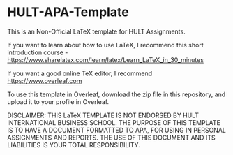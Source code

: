 # HULT-APA-Template

This is an Non-Official LaTeX template for HULT Assignments.

If you want to learn about how to use LaTeX, I recommend this short introduction course - https://www.sharelatex.com/learn/latex/Learn_LaTeX_in_30_minutes 

If you want a good online TeX editor, I recommend https://www.overleaf.com

To use this template in Overleaf, download the zip file in this repository, and upload it to your profile in Overleaf.

DISCLAIMER: THIS LaTeX TEMPLATE IS NOT ENDORSED BY HULT INTERNATIONAL BUSINESS SCHOOL. THE PURPOSE OF THIS TEMPLATE IS TO HAVE A DOCUMENT FORMATTED TO APA, FOR USING IN PERSONAL ASSIGNMENTS AND REPORTS. THE USE OF THIS DOCUMENT AND ITS LIABILITIES IS YOUR TOTAL RESPONSIBILITY.
